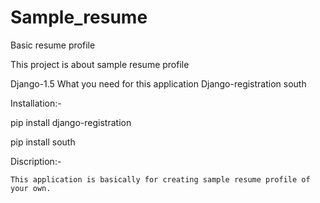 Sample_resume
=============

Basic resume profile


This project is about sample resume profile

Django-1.5 What you need for this application Django-registration south 

Installation:-

pip install django-registration

pip install south



Discription:-

    This application is basically for creating sample resume profile of your own.
